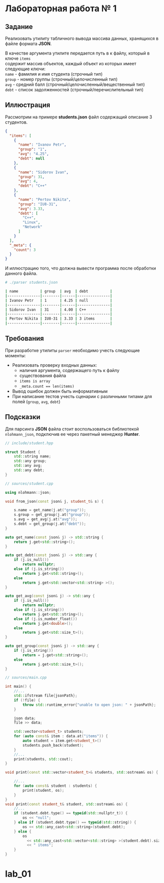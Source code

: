 # Лабораторная работа № 1

## Задание

Реализовать утилиту табличного вывода массива данных, хранящихся в файле формата **JSON**.<br />

В качестве аргумента утилите передается путь в к файлу, который в ключе `items`<br />
содержит массив объектов, каждый объект из которых имеет следующие ключи:<br />
`name` - фамилия и имя студента (строчный тип)<br />
`group` - номер группы (строчный/целочисленный тип)<br />
`avg` - средний балл (строчный/целочисленный/вещественный тип)<br />
`debt` - список задолженностей (строчный/перечислительный тип)<br />

## Иллюстрация

Рассмотрим на примере **students.json** файл содержащий описание 3 студентов.

```json
{
  "items": [
    {
      "name": "Ivanov Petr",
      "group": "1",
      "avg": "4.25",
      "debt": null
    },
    {
      "name": "Sidorov Ivan",
      "group": 31,
      "avg": 4,
      "debt": "C++"
    },
    {
      "name": "Pertov Nikita",
      "group": "IU8-31",
      "avg": 3.33,
      "debt": [
        "C++",
        "Linux",
        "Network"
      ]
    }
  ],
  "_meta": {
    "count": 3
  }
}
```

И иллюстрацию того, что должна вывести программа после обработки данного файла.
```sh
# ./parser students.json

| name          | group  | avg  | debt          |
|---------------|--------|------|---------------|
| Ivanov Petr   | 1      | 4.25 | null          |
|---------------|--------|------|---------------|
| Sidorov Ivan  | 31     | 4.00 | C++           |
|---------------|--------|------|---------------|
| Pertov Nikita | IU8-31 | 3.33 | 3 items       |
|---------------|--------|------|---------------|
```

## Требования

При разработке утилиты `parser` необходимо учесть следующие моменты:

- Реализовать проверку входных данных:
  * наличия аргумента, содержащего путь к файлу
  * существования файла
  * `items is array`
  * `_meta.count == len(items)`
- Вывод ошибок должен быть информативным
- При написание тестов учесть сценарии с различными типами для полей (`group`, `avg`, `debt`)

## Подсказки

Для парсинга **JSON** файла стоит воспользоваться библиотекой `nlohmann_json`,
подключив ее через пакетный менеджер **Hunter**.

```cpp
// include/student.hpp

struct Student {
    std::string name;
    std::any group;
    std::any avg;
    std::any debt;
}
```

```cpp
// sources/student.cpp

using nlohmann::json;

void from_json(const json& j, student_t& s) {

    s.name = get_name(j.at("group"));
    s.group = get_group(j.at("group"));
    s.avg = get_avg(j.at("avg"));
    s.debt = get_group(j.at("debt"));
}

auto get_name(const json& j) -> std::string {
    return j.get<std::string>();
}

auto get_debt(const json& j) -> std::any {
    if (j.is_null())
        return nullptr;
    else if (j.is_string())
        return j.get<std::string>();
    else
        return j.get<std::vector<std::string> >();
}

auto get_avg(const json& j) -> std::any {
    if (j.is_null())
        return nullptr;
    else if (j.is_string())
        return j.get<std::string>();
    else if (j.is_number_float())
        return j.get<double>();
    else
        return j.get<std::size_t>();
}

auto get_group(const json& j) -> std::any {
    if (j.is_string())
        return = j.get<std::string>();
    else
        return j.get<std::size_t>();
}
```

```cpp
// sources/main.cpp

int main() {
    //...
    std::ifstream file{jsonPath};
    if (!file) {
        throw std::runtime_error{"unable to open json: " + jsonPath};
    }

    json data;
    file >> data;

    std::vector<student_t> students;
    for (auto const& item : data.at("items")) {
        auto student = item.get<student_t>()
        students.push_back(student);
    }
    //...
    print(students, std::cout);
}

void print(const std::vector<student_t>& students, std::ostream& os) {

    //...
    for (auto const& student : students) {
        print(student, os);
    }
}
void print(const student_t& student, std::ostream& os) {
    //...
    if (student.debt.type() == typeid(std::nullptr_t)) {
        os << "null";
    } else if (student.debt.type() == typeid(std::string)) {
        os << std::any_cast<std::string>(student.debt);
    } else {
        os
          << std::any_cast<std::vector<std::string> >(student.debt).size()
          << " items";
    }
}
```
# lab_01
